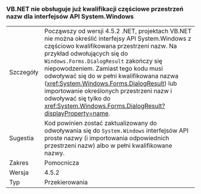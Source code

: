 ### <a name="vbnet-no-longer-supports-partial-namespace-qualification-for-systemwindows-apis"></a>VB.NET nie obsługuje już kwalifikacji częściowe przestrzeń nazw dla interfejsów API System.Windows

|   |   |
|---|---|
|Szczegóły|Począwszy od wersji 4.5.2 .NET, projektach VB.NET nie można określić interfejsy API System.Windows z częściowo kwalifikowana przestrzeni nazw. Na przykład odwołujących się do <code>Windows.Forms.DialogResult</code> zakończy się niepowodzeniem. Zamiast tego kodu musi odwoływać się do w pełni kwalifikowana nazwa (<xref:System.Windows.Forms.DialogResult>) lub importowanie określonych przestrzeni nazw i odwoływać się tylko do <xref:System.Windows.Forms.DialogResult?displayProperty=name>.|
|Sugestia|Kod powinien zostać zaktualizowany do odwoływania się do <code>System.Windows</code> interfejsów API proste nazwy (i importowania odpowiednich przestrzeni nazw) albo w pełni kwalifikowane nazwy.|
|Zakres|Pomocnicza|
|Wersja|4.5.2|
|Typ|Przekierowania|

